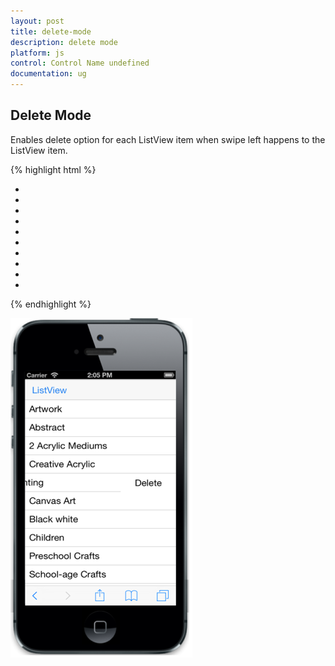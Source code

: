 ```yaml
---
layout: post
title: delete-mode
description: delete mode
platform: js
control: Control Name undefined
documentation: ug
---
```


## Delete Mode

Enables delete option for each ListView item when swipe left happens to the ListView item.

{% highlight html %}

   <ul id="listview" data-role="ejmlistview" data-ej-deletemode="slideButton">
        <li data-ej-text="Artwork"></li>
        <li data-ej-text="Abstract"></li>
        <li data-ej-text="2 Acrylic Mediums"></li>
        <li data-ej-text="Creative Acrylic"></li>
        <li data-ej-text="Modern Painting"></li>
        <li data-ej-text="Canvas Art"></li>
        <li data-ej-text="Black white"></li>
        <li data-ej-text="Children"></li>
        <li data-ej-text="Preschool Crafts"></li>
        <li data-ej-text="School-age Crafts"></li>
    </ul>


{% endhighlight %}

![](delete-mode_images\delete-mode_img1.png)

